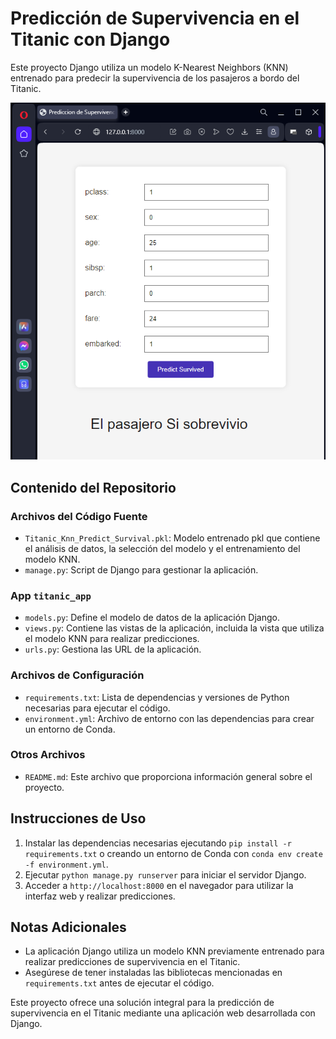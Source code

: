 # Predicción de Supervivencia en el Titanic con Django

Este proyecto Django utiliza un modelo K-Nearest Neighbors (KNN) entrenado para predecir la supervivencia de los pasajeros a bordo del Titanic.

![Texto Alternativo](test_titanic.png)


## Contenido del Repositorio

### Archivos del Código Fuente
- `Titanic_Knn_Predict_Survival.pkl`: Modelo entrenado pkl que contiene el análisis de datos, la selección del modelo y el entrenamiento del modelo KNN. 
- `manage.py`: Script de Django para gestionar la aplicación.

### App  `titanic_app`
- `models.py`: Define el modelo de datos de la aplicación Django.
- `views.py`: Contiene las vistas de la aplicación, incluida la vista que utiliza el modelo KNN para realizar predicciones.
- `urls.py`: Gestiona las URL de la aplicación.

### Archivos de Configuración
- `requirements.txt`: Lista de dependencias y versiones de Python necesarias para ejecutar el código.
- `environment.yml`: Archivo de entorno con las dependencias para crear un entorno de Conda.
 

### Otros Archivos
- `README.md`: Este archivo que proporciona información general sobre el proyecto.

## Instrucciones de Uso

1. Instalar las dependencias necesarias ejecutando `pip install -r requirements.txt` o creando un entorno de Conda con `conda env create -f environment.yml`.
2. Ejecutar `python manage.py runserver` para iniciar el servidor Django.
3. Acceder a `http://localhost:8000` en el navegador para utilizar la interfaz web y realizar predicciones.

## Notas Adicionales

- La aplicación Django utiliza un modelo KNN previamente entrenado para realizar predicciones de supervivencia en el Titanic.
- Asegúrese de tener instaladas las bibliotecas mencionadas en `requirements.txt` antes de ejecutar el código.

Este proyecto ofrece una solución integral para la predicción de supervivencia en el Titanic mediante una aplicación web desarrollada con Django.
